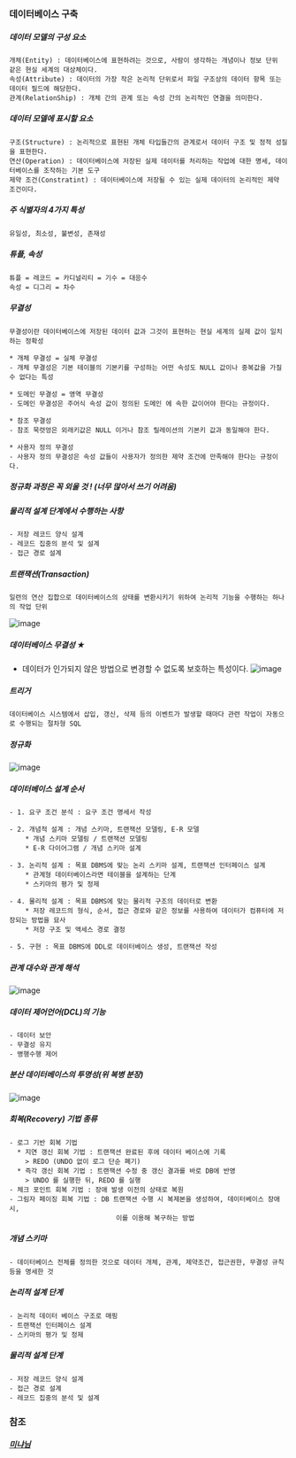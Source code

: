 ### 데이터베이스 구축

##### 데이터 모델의 구성 요소
```
개체(Entity) : 데이터베이스에 표현하려는 것으로, 사람이 생각하는 개념이나 정보 단위 같은 현실 세계의 대상체이다.
속성(Attribute) : 데이터의 가장 작은 논리적 단위로서 파일 구조상의 데이터 항목 또는 데이터 필드에 해당한다.
관계(RelationShip) : 개체 간의 관계 또는 속성 간의 논리적인 연결을 의미한다.
```

##### 데이터 모델에 표시할 요소
```
구조(Structure) : 논리적으로 표현된 개체 타입들간의 관계로서 데이터 구조 및 정적 성질을 표현한다.
연산(Operation) : 데이터베이스에 저장된 실제 데이터를 처리하는 작업에 대한 명세, 데이터베이스를 조작하는 기본 도구
제약 조건(Constratint) : 데이터베이스에 저장될 수 있는 실제 데이터의 논리적인 제약 조건이다.
```

##### 주 식별자의 4가지 특성
```
유일성, 최소성, 불변성, 존재성
```

##### 튜플, 속성
```
튜플 = 레코드 = 카디널리티 = 기수 = 대응수
속성 = 디그리 = 차수
```

##### 무결성
```
무결성이란 데이터베이스에 저장된 데이터 값과 그것이 표현하는 현실 세계의 실제 값이 일치하는 정확성

* 개체 무결성 = 실체 무결성
- 개체 무결성은 기본 테이블의 기본키를 구성하는 어떤 속성도 NULL 값이나 중복값을 가질수 없다는 특성

* 도메인 무결성 = 영역 무결성
- 도메인 무결성은 주어식 속성 값이 정의된 도메인 에 속한 값이어야 한다는 규정이다.

* 참조 무결성
- 참조 묵렷엉은 외래키값은 NULL 이거나 참조 릴레이션의 기본키 값과 동일해야 한다.

* 사용자 정의 무결성
- 사용자 정의 무결성은 속성 값들이 사용자가 정의한 제약 조건에 만족해야 한다는 규정이다.
```

##### 정규화 과정은 꼭 외울 것 !  (너무 많아서 쓰기 어려움)

##### 물리적 설계 단계에서 수행하는 사항
```
- 저장 레코드 양식 설계
- 레코드 집중의 분석 및 설계
- 접근 경로 설계
```

##### 트랜잭션(Transaction)
```
일련의 연산 집합으로 데이터베이스의 상태를 변환시키기 위하여 논리적 기능을 수행하는 하나의 작업 단위
```
![image](https://user-images.githubusercontent.com/43161245/162899393-143368a2-aa20-4e3b-b905-0aecc935e8a0.png)

##### 데이터베이스 무결성 ★
- 데이터가 인가되지 않은 방법으로 변경할 수 없도록 보호하는 특성이다.
![image](https://user-images.githubusercontent.com/43161245/162905718-af4664aa-64f4-4f73-9b8d-f7eda62dbdc3.png)

##### 트리거
```
데이터베이스 시스템에서 삽입, 갱신, 삭제 등의 이벤트가 발생할 때마다 관련 작업이 자동으로 수행되는 절차형 SQL
```

##### 정규화 
![image](https://user-images.githubusercontent.com/43161245/162911021-3aa606c3-1842-4f94-b75a-3ca5f94e3fea.png)

##### 데이터베이스 설계 순서
```
- 1. 요구 조건 분석 : 요구 조건 명세서 작성

- 2. 개념적 설계 : 개념 스키마, 트랜잭션 모델링, E-R 모델
    * 개념 스키마 모델링 / 트랜잭션 모델링
    * E-R 다이어그램 / 개념 스키마 설계
    
- 3. 논리적 설계 : 목표 DBMS에 맞는 논리 스키마 설계, 트랜잭션 인터페이스 설계
    * 관계형 데이터베이스라면 테이블을 설계하는 단계
    * 스키마의 평가 및 정제
    
- 4. 물리적 설계 : 목표 DBMS에 맞는 물리적 구조의 데이터로 변환
    * 저장 레코드의 형식, 순서, 접근 경로와 같은 정보를 사용하여 데이터가 컴퓨터에 저장되는 방법을 묘사
    * 저장 구조 및 액세스 경로 결정
    
- 5. 구현 : 목표 DBMS에 DDL로 데이터베이스 생성, 트랜잭션 작성
```
##### 관계 대수와 관계 해석
![image](https://user-images.githubusercontent.com/43161245/162912549-e75b82b9-da4f-4449-80d0-a0611a6a8b37.png)

##### 데이터 제어언어(DCL)의 기능
```
- 데이터 보안
- 무결성 유지
- 병행수행 제어
```

##### 분산 데이터베이스의 투명성(위 복병 분장)
![image](https://user-images.githubusercontent.com/43161245/162916759-fd48827b-45a8-4fc4-b1b1-9e9962797ff3.png)

##### 회복(Recovery) 기법 종류
```
- 로그 기반 회복 기법
  * 지연 갱신 회복 기법 : 트랜잭션 완료된 후에 데이터 베이스에 기록
    > REDO (UNDO 없이 로그 단순 폐기)
  * 즉각 갱신 회복 기법 : 트랜잭션 수정 중 갱신 결과를 바로 DB에 반영
    > UNDO 를 실행한 뒤, REDO 를 실행
- 체크 포인트 회복 기법 : 장애 발생 이전의 상태로 복원
- 그림자 페이징 회복 기법 : DB 트랜잭션 수행 시 복제본을 생성하여, 데이터베이스 장애시, 
                           이를 이용해 복구하는 방법
```
##### 개념 스키마
```
- 데이터베이스 전체를 정의한 것으로 데이터 개체, 관계, 제약조건, 접근권한, 무결성 규칙 등을 명세한 것
```

##### 논리적 설계 단계
```
- 논리적 데이터 베이스 구조로 매핑
- 트랜잭션 인터페이스 설계
- 스키마의 평가 및 정제
```

##### 물리적 설계 단계
```
- 저장 레코드 양식 설계
- 접근 경로 설계
- 레코드 집중의 분석 및 설계
```


### 참조
##### [미냐님](https://mi-nya.tistory.com/295)
